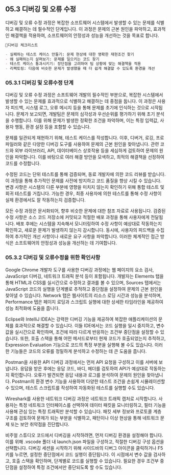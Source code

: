 ## 05.3 디버깅 및 오류 수정

디버깅 및 오류 수정 과정은 복잡한 소프트웨어 시스템에서 발생할 수 있는 문제를 식별하고 해결하는 데 필수적인 단계입니다. 이 과정은 문제의 근본 원인을 파악하고, 효과적인 해결책을 적용하여, 소프트웨어의 안정성과 성능을 개선하는 것을 목표로 합니다.

```md
🐥디버깅 체크리스트

- 실패하는 테스트 케이스 만들기: 문제 현상에 대한 명확한 재현조건 찾기
- 왜 실패하는지 살펴보기: 문제를 일으키는 코드 찾기
- 테스트 케이스 통과시키기: 장단점을 고려하여 팀 상황에 맞는 해결책을 적용
- 리팩토링: 다음에 비슷한 문제가 발생했을 때 더 쉽게 해결할 수 있도록 환경을 개선

```

### 05.3.1 디버깅 및 오류수정 단계

디버깅 및 오류 수정 과정은 소프트웨어 개발의 필수적인 부분으로, 복잡한 시스템에서 발생할 수 있는 문제를 효과적으로 식별하고 해결하는 데 중점을 둡니다. 이 과정은 사용자 피드백, 시스템 로그, 오류 메시지 등을 통해 문제를 초기에 인식하는 것으로 시작됩니다. 문제가 보고되면, 개발팀은 문제의 심각성과 우선순위를 평가하기 위해 초기 분석을 수행합니다. 이를 위해 문제가 발생한 정확한 조건을 파악하며, 이는 특정 입력값, 사용자 행동, 환경 설정 등을 포함할 수 있습니다.

문제를 일관되게 재현하기 위해, 테스트 케이스를 작성합니다. 이후, 디버거, 로깅, 프로파일러와 같은 다양한 디버깅 도구를 사용하여 문제의 근본 원인을 찾아냅니다. 관련 코드와 외부 라이브러리, API, 데이터베이스 상호작용 등을 세심하게 검토하여 문제의 원인을 파악합니다. 이를 바탕으로 여러 해결 방안을 모색하고, 최적의 해결책을 선정하여 코드를 수정합니다.

수정된 코드는 단위 테스트를 통해 검증되며, 동료 개발자에 의한 코드 리뷰를 받습니다. 이 과정을 통해 추가적인 문제를 사전에 방지하고 코드 품질을 향상 시킬 수 있습니다. 변경 사항은 시스템의 다른 부분에 영향을 미치지 않는지 확인하기 위해 통합 테스트 및 회귀 테스트를 거칩니다. 가능한 경우, 최종 사용자에 의한 테스트를 통해 수정 사항이 실제 환경에서도 잘 작동하는지 검증합니다.

모든 수정 과정은 문서화되어, 향후 비슷한 문제에 대한 참조 자료로 사용됩니다. 검증된 수정 사항은 소스 코드 저장소에 커밋되고 적절한 배포 과정을 통해 사용자에게 전달됩니다. 배포 후에는 시스템을 지속해서 모니터링하여 수정 사항이 예상대로 작동하는지 확인하고, 새로운 문제가 발생하지 않는지 감시합니다. 동시에, 사용자의 피드백을 수집하여 추가적인 개선 사항이나 새로운 요구 사항을 파악합니다. 이러한 체계적인 접근 방식은 소프트웨어의 안정성과 성능을 개선하는 데 기여합니다.

### 05.3.2 디버깅 및 오류수정을 위한 확인사항

Google Chrome 개발자 도구를 사용한 디버깅 과정에는 웹 페이지의 요소 검사, JavaScript 디버깅, 네트워크 트래픽 분석 등이 포함됩니다. 개발자는 Elements 탭을 통해 HTML과 CSS를 실시간으로 수정하고 결과를 볼 수 있으며, Sources 탭에서는 JavaScript 코드의 실행을 단계별로 추적하고 중단점을 설정하여 문제의 근본 원인을 찾아낼 수 있습니다. Network 탭은 웹사이트의 리소스 로딩 시간과 성능을 분석하며, Performance 탭은 페이지 로딩과 스크립트 실행에 대한 상세한 타임라인을 제공하여 성능 최적화에 도움을 줍니다.

Eclipse와 IntelliJ IDEA는 강력한 디버깅 기능을 제공하여 복잡한 애플리케이션의 문제를 효과적으로 해결할 수 있습니다. 이들 IDE에서는 코드 실행을 일시 중지하고, 변수 값을 실시간으로 확인하며, 조건에 따라 다르게 반응하는 조건부 중단점을 설정할 수 있습니다. 또한, 호출 스택을 통해 어떤 메서드로부터 현재 코드가 호출되었는지 추적하고, Expression Evaluation 기능으로 코드의 특정 부분을 실행해 볼 수도 있습니다. 이러한 기능들은 코드의 오류를 정밀하게 분석하고 수정하는 데 큰 도움을 줍니다.

Postman을 사용한 API 디버깅 과정에서는 먼저 API 요청을 구성하고 이를 서버에 보냅니다. 응답을 받은 후에는 응답 코드, 바디, 헤더를 검토하여 API가 예상대로 작동하는지 확인합니다. 오류가 발견되면 응답 내용과 로그를 분석하여 문제의 원인을 찾아냅니다. Postman의 환경 변수 기능을 사용하여 다양한 테스트 조건을 손쉽게 시뮬레이션할 수 있으며, 테스트 스크립트를 작성하여 자동화된 테스트를 실행할 수도 있습니다.

Wireshark를 사용한 네트워크 디버깅 과정은 네트워크 트래픽 캡처로 시작합니다. 사용자는 특정 네트워크 인터페이스를 선택하여 데이터 패킷을 모니터링하고, 필터 기능을 사용해 관심 있는 특정 트래픽만 분석할 수 있습니다. 패킷 세부 정보와 프로토콜 계층 구조를 검토하여 문제가 되는 부분을 식별하고, 패턴이나 이상 현상을 통해 네트워크 문제 또는 보안 취약점을 진단합니다.

비주얼 스튜디오 코드에서 디버깅을 시작하려면, 먼저 디버깅 환경을 설정해야 합니다. 이를 위해 .vscode 폴더 내 launch.json 파일을 구성하고, 적절한 디버깅 구성 옵션을 선택합니다. 디버깅 세션을 시작하기 위해 사이드바의 디버그 아이콘을 클릭하거나 F5 키를 누르면, 설정한 중단점에서 코드 실행이 중단됩니다. 이 시점에서 변수 값을 검사하고, 호출 스택을 확인하며, 단계별로 코드를 실행할 수 있습니다. 필요한 경우 조건부 중단점을 설정하여 특정 조건에서만 중단되도록 할 수도 있습니다.
